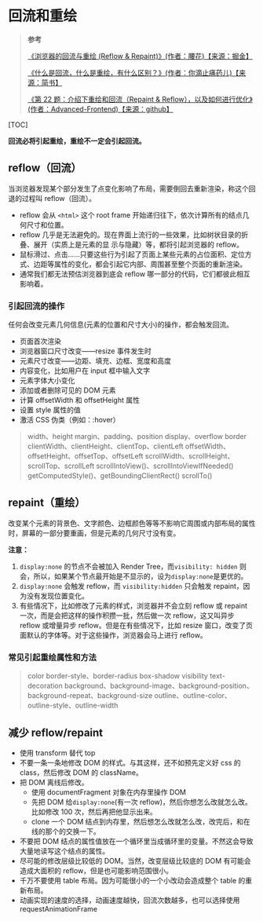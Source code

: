 # 回流和重绘

> **参考**
>
> [《浏览器的回流与重绘 (Reflow & Repaint)》(作者：腰花)【来源：掘金】](https://juejin.im/post/5a9923e9518825558251c96a)
>
> [《什么是回流，什么是重绘，有什么区别？》(作者：你滴止痛药儿)【来源：简书】](https://www.jianshu.com/p/e081f9aa03fb)
>
> [《第 22 题：介绍下重绘和回流（Repaint & Reflow），以及如何进行优化》(作者：Advanced-Frontend)【来源：github】](https://github.com/Advanced-Frontend/Daily-Interview-Question/issues/24)

[TOC]

**回流必将引起重绘，重绘不一定会引起回流。**

## reflow（回流）

当浏览器发现某个部分发生了点变化影响了布局，需要倒回去重新渲染，称这个回退的过程叫 reflow（回流）。

- reflow 会从 `<html>` 这个 root frame 开始递归往下，依次计算所有的结点几何尺寸和位置。
- reflow 几乎是无法避免的。现在界面上流行的一些效果，比如树状目录的折叠、展开（实质上是元素的显 示与隐藏）等，都将引起浏览器的 reflow。
- 鼠标滑过、点击……只要这些行为引起了页面上某些元素的占位面积、定位方式、边距等属性的变化，都会引起它内部、周围甚至整个页面的重新渲染。
- 通常我们都无法预估浏览器到底会 reflow 哪一部分的代码，它们都彼此相互影响着。

### 引起回流的操作

任何会改变元素几何信息(元素的位置和尺寸大小)的操作，都会触发回流。

- 页面首次渲染
- 浏览器窗口尺寸改变——resize 事件发生时
- 元素尺寸改变——边距、填充、边框、宽度和高度
- 内容变化，比如用户在 input 框中输入文字
- 元素字体大小变化
- 添加或者删除可见的 DOM 元素
- 计算 offsetWidth 和 offsetHeight 属性
- 设置 style 属性的值
- 激活 CSS 伪类（例如：:hover）

> width、height
> margin、padding、position
> display、overflow
> border
> clientWidth、clientHeight、clientTop、clientLeft
> offsetWidth、offsetHeight、offsetTop、offsetLeft
> scrollWidth、scrollHeight、scrollTop、scrollLeft
> scrollIntoView()、scrollIntoViewIfNeeded()
> getComputedStyle()、getBoundingClientRect()
> scrollTo()

## repaint（重绘）

改变某个元素的背景色、文字颜色、边框颜色等等不影响它周围或内部布局的属性时，屏幕的一部分要重画，但是元素的几何尺寸没有变。

**注意：**

1. `display:none` 的节点不会被加入 Render Tree，而`visibility: hidden` 则会，所以，如果某个节点最开始是不显示的，设为`display:none`是更优的。
2. `display:none` 会触发 reflow，而 `visibility:hidden` 只会触发 repaint，因为没有发现位置变化。
3. 有些情况下，比如修改了元素的样式，浏览器并不会立刻 reflow 或 repaint 一次，而是会把这样的操作积攒一批，然后做一次 reflow，这又叫异步 reflow 或增量异步 reflow。但是在有些情况下，比如 resize 窗口，改变了页面默认的字体等。对于这些操作，浏览器会马上进行 reflow。

### 常见引起重绘属性和方法

> color
> border-style、border-radius
> box-shadow
> visibility
> text-decoration
> background、background-image、background-position、background-repeat、background-size
> outline、outline-color、outline-style、outline-width

## 减少 reflow/repaint

- 使用 transform 替代 top
- 不要一条一条地修改 DOM 的样式。与其这样，还不如预先定义好 css 的 class，然后修改 DOM 的 className。
- 把 DOM 离线后修改。
  - 使用 documentFragment 对象在内存里操作 DOM
  - 先把 DOM 给`display:none`(有一次 reflow)，然后你想怎么改就怎么改。比如修改 100 次，然后再把他显示出来。
  - clone 一个 DOM 结点到内存里，然后想怎么改就怎么改，改完后，和在线的那个的交换一下。
- 不要把 DOM 结点的属性值放在一个循环里当成循环里的变量。不然这会导致大量地读写这个结点的属性。
- 尽可能的修改层级比较低的 DOM。当然，改变层级比较底的 DOM 有可能会造成大面积的 reflow，但是也可能影响范围很小。
- 千万不要使用 table 布局。因为可能很小的一个小改动会造成整个 table 的重新布局。
- 动画实现的速度的选择，动画速度越快，回流次数越多，也可以选择使用 requestAnimationFrame
